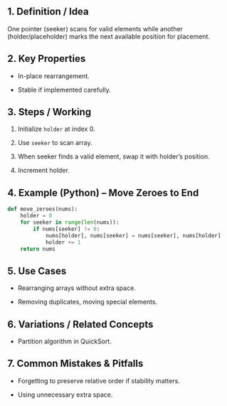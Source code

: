 ## 1. Definition / Idea

One pointer (seeker) scans for valid elements while another (holder/placeholder) marks the next available position for placement.

## 2. Key Properties

- In-place rearrangement.
    
- Stable if implemented carefully.
    

## 3. Steps / Working

1. Initialize `holder` at index 0.
    
2. Use `seeker` to scan array.
    
3. When seeker finds a valid element, swap it with holder’s position.
    
4. Increment holder.
    

## 4. Example (Python) – Move Zeroes to End

```python
def move_zeroes(nums):
    holder = 0
    for seeker in range(len(nums)):
        if nums[seeker] != 0:
            nums[holder], nums[seeker] = nums[seeker], nums[holder]
            holder += 1
    return nums
```

## 5. Use Cases

- Rearranging arrays without extra space.
    
- Removing duplicates, moving special elements.
    

## 6. Variations / Related Concepts

- Partition algorithm in QuickSort.
    

## 7. Common Mistakes & Pitfalls

- Forgetting to preserve relative order if stability matters.
    
- Using unnecessary extra space.
    
